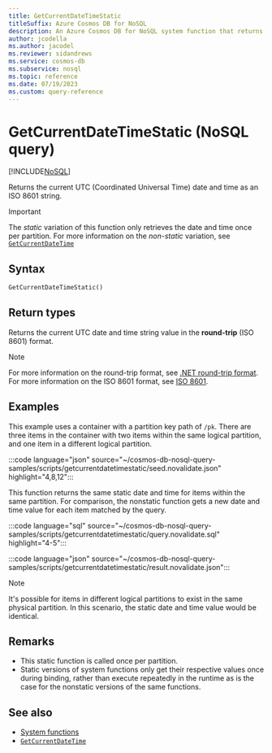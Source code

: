 ```yaml
---
title: GetCurrentDateTimeStatic
titleSuffix: Azure Cosmos DB for NoSQL
description: An Azure Cosmos DB for NoSQL system function that returns a static ISO 8601 date and time value.
author: jcodella
ms.author: jacodel
ms.reviewer: sidandrews
ms.service: cosmos-db
ms.subservice: nosql
ms.topic: reference
ms.date: 07/19/2023
ms.custom: query-reference
---
```


# GetCurrentDateTimeStatic (NoSQL query)

[!INCLUDE[NoSQL](../../includes/appliesto-nosql.md)]

Returns the current UTC (Coordinated Universal Time) date and time as an ISO 8601 string.

> [!IMPORTANT]
> The *static* variation of this function only retrieves the date and time once per partition. For more information on the *non-static* variation, see [`GetCurrentDateTime`](getcurrentdatetime.md)

## Syntax

```sql
GetCurrentDateTimeStatic()
```

## Return types

Returns the current UTC date and time string value in the **round-trip** (ISO 8601) format.

> [!NOTE]
> For more information on the round-trip format, see [.NET round-trip format](/dotnet/standard/base-types/standard-date-and-time-format-strings#the-round-trip-o-o-format-specifier). For more information on the ISO 8601 format, see [ISO 8601](https://wikipedia.org/wiki/ISO_8601).

## Examples

This example uses a container with a partition key path of `/pk`. There are three items in the container with two items within the same logical partition, and one item in a different logical partition.

:::code language="json" source="~/cosmos-db-nosql-query-samples/scripts/getcurrentdatetimestatic/seed.novalidate.json" highlight="4,8,12":::

This function returns the same static date and time for items within the same partition. For comparison, the nonstatic function gets a new date and time value for each item matched by the query.

:::code language="sql" source="~/cosmos-db-nosql-query-samples/scripts/getcurrentdatetimestatic/query.novalidate.sql" highlight="4-5":::  

:::code language="json" source="~/cosmos-db-nosql-query-samples/scripts/getcurrentdatetimestatic/result.novalidate.json":::

> [!NOTE]
> It's possible for items in different logical partitions to exist in the same physical partition. In this scenario, the static date and time value would be identical.

## Remarks

- This static function is called once per partition.
- Static versions of system functions only get their respective values once during binding, rather than execute repeatedly in the runtime as is the case for the nonstatic versions of the same functions.

## See also

- [System functions](system-functions.yml)
- [`GetCurrentDateTime`](getcurrentdatetime.md)

